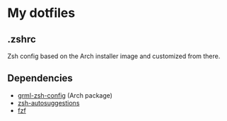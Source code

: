 # My dotfiles

## .zshrc
Zsh config based on the Arch installer image and customized from there.

## Dependencies
- [grml-zsh-config](https://archlinux.org/packages/?name=grml-zsh-config) (Arch package)
- [zsh-autosuggestions](https://github.com/zsh-users/zsh-autosuggestions)
- [fzf](https://github.com/junegunn/fzf)

